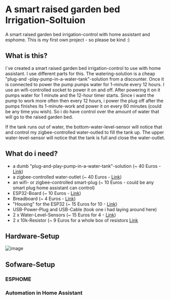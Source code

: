 # A smart raised garden bed Irrigation-Soltuion
A smart raised garden bed irrigation-control with home assistant and esphome. This is my first own project - so please be kind :)

## What is this?
I´ve created a smart raised garden bed irrigation-control to use with home assistant. I use different parts for this. The watering-solution is a cheap "plug-and -play-pump-in-a-water-tank"-solution from a discounter. Once it is connected to power the pump pumps water for 1-minute every 12 hours. I use an wifi-controlled socket to power it on and off. After powering it on it pumps water for 1 minute and the 12-hour timer starts. Since i want the pump to work more often then every 12 hours, i power the plug off after the pumps finishes its 1-minute-work and power it on every 60 minutes (could be any time you wish). So i do have control over the amount of water that will go to the raised garden bed.

If the tank runs out of water, the bottom-water-level-sensor will notice that and control my zigbee-controlled water-outled to fill the tank up. The upper water-level-sensor will notice that the tank is full and close the water-outlet.

## What do i need?
- a dumb "plug-and-play-pump-in-a-water-tank"-solution (~ 40 Euros - [Link](https://www.ebay.de/itm/204000996870?chn=ps&norover=1&mkevt=1&mkrid=707-134425-41852-0&mkcid=2&itemid=204000996870&targetid=1269408113723&device=c&mktype=pla&googleloc=9043753&poi=&campaignid=10203814920&mkgroupid=119187118461&rlsatarget=pla-1269408113723&abcId=1145991&merchantid=7364532&gclid=CjwKCAjwh-CVBhB8EiwAjFEPGfIB4Qsaj-7PJZuJnQFHyd9olH7OTvuo5YQFUwloD3XU3n5Sv0UOYRoCK90QAvD_BwE))
- a zigbee-controlled water-outlet (~ 40 Euros - [Link](https://www.amazon.de/gp/product/B08M9RWQP6/ref=ppx_yo_dt_b_search_asin_title?ie=UTF8&psc=1))
- an wifi- or zigbee-controlled smart-plug (~ 10 Euros - could be any smart plug home assistant can control)
- ESP32-Board (~ 10 Euros - [Link](https://www.amazon.de/dp/B071P98VTG/ref=twister_B07Z6CSD9K?_encoding=UTF8&psc=1))
- Breadboard (~ 4 Euros - [Link](https://www.amazon.de/gp/product/B07KKJSFM1/ref=ppx_yo_dt_b_search_asin_title?ie=UTF8&th=1))
- "Housing" for the ESP32 (~ 15 Euros for 10 - [Link](https://www.amazon.de/gp/product/B09D3YNZSL/ref=ppx_yo_dt_b_search_asin_title?ie=UTF8&psc=1))
- USB-Power-Plug and USB-Cable (took one i had laying around here)
- 2 x Water-Level-Sensors (~ 15 Euros for 4 - [Link](https://www.amazon.de/gp/product/B09B1KQV7B/ref=ppx_yo_dt_b_asin_title_o07_s00?ie=UTF8&psc=1))
- 2 x 10k-Resistor (~ 9 Euros for a whole box of resistors [Link](https://www.amazon.de/gp/product/B07Q87JZ9G/ref=ppx_yo_dt_b_search_asin_title?ie=UTF8&psc=1)

## Hardware-Setup
![image](https://user-images.githubusercontent.com/29648553/175833356-20f04f1c-4e77-4b29-9e7c-c16920f21035.png)

## Sofware-Setup

### ESPHOME

### Automation in Home Assistant
